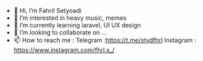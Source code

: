 - 👋 Hi, I’m Fahril Setyoadi
- 👀 I’m interested in heavy music, memes
- 🌱 I’m currently learning laravel, UI UX design
- 💞️ I’m looking to collaborate on ...
- 📫 How to reach me : 
                      Telegram :https://t.me/stydfhrl
                      Instagram : https://www.instagram.com/fhrl.s_/

<!---
stydfhrl/stydfhrl is a ✨ special ✨ repository because its `README.md` (this file) appears on your GitHub profile.
You can click the Preview link to take a look at your changes.
--->
